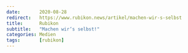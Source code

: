 ```yaml
---
date:       2020-08-28
redirect:   https://www.rubikon.news/artikel/machen-wir-s-selbst
title:      Rubikon
subtitle:   "Machen wir‘s selbst!"
categories: Medien
tags:       [rubikon]
---
```

